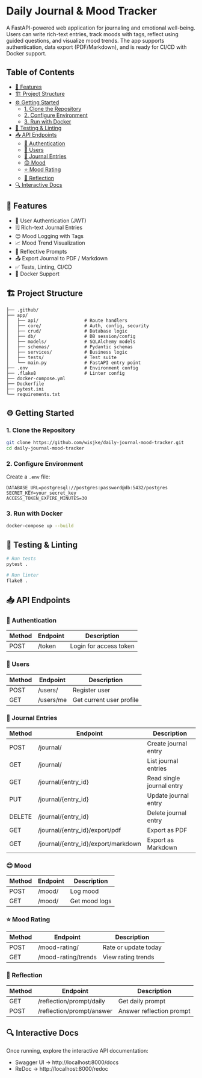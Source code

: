 # Daily Journal & Mood Tracker

A FastAPI-powered web application for journaling and emotional well-being. Users can write rich-text entries, track moods with tags, reflect using guided questions, and visualize mood trends. The app supports authentication, data export (PDF/Markdown), and is ready for CI/CD with Docker support.

## Table of Contents
- [🚀 Features](#-features)
- [🏗 Project Structure](#️-project-structure)
- [⚙️ Getting Started](#️-getting-started)
  - [1. Clone the Repository](#1-clone-the-repository)
  - [2. Configure Environment](#2-configure-environment)
  - [3. Run with Docker](#3-run-with-docker)
- [🧪 Testing & Linting](#-testing--linting)
- [📥 API Endpoints](#-api-endpoints)
  - [🔐 Authentication](#-authentication)
  - [👤 Users](#-users)
  - [📓 Journal Entries](#-journal-entries)
  - [😊 Mood](#-mood)
  - [⭐️ Mood Rating](#-mood-rating)
  - [🧠 Reflection](#-reflection)
- [🔍 Interactive Docs](#-interactive-docs)

## 🚀 Features

- 🔐 User Authentication (JWT)
- 🗒️ Rich-text Journal Entries
- 😊 Mood Logging with Tags
- 📈 Mood Trend Visualization
- 🧠 Reflective Prompts
- 📤 Export Journal to PDF / Markdown
- ✅ Tests, Linting, CI/CD
- 🐳 Docker Support

## 🏗️ Project Structure

```
├── .github/                  
├── app/
│   ├── api/                 # Route handlers
│   ├── core/                # Auth, config, security
│   ├── crud/                # Database logic
│   ├── db/                  # DB session/config
│   ├── models/              # SQLAlchemy models
│   ├── schemas/             # Pydantic schemas
│   ├── services/            # Business logic
│   ├── tests/               # Test suite
│   └── main.py              # FastAPI entry point
├── .env                     # Environment config
├── .flake8                  # Linter config
├── docker-compose.yml
├── Dockerfile
├── pytest.ini
└── requirements.txt
```

## ⚙️ Getting Started

### 1. Clone the Repository
```bash
git clone https://github.com/wisjke/daily-journal-mood-tracker.git
cd daily-journal-mood-tracker
```

### 2. Configure Environment
Create a `.env` file:
```
DATABASE_URL=postgresql://postgres:password@db:5432/postgres
SECRET_KEY=your_secret_key
ACCESS_TOKEN_EXPIRE_MINUTES=30
```

### 3. Run with Docker
```bash
docker-compose up --build
```

## 🧪 Testing & Linting
```bash
# Run tests
pytest .

# Run linter
flake8 .
```

## 📥 API Endpoints

### 🔐 Authentication
| Method | Endpoint | Description |
|--------|----------|-------------|
| POST   | /token   | Login for access token |

### 👤 Users
| Method | Endpoint  | Description |
|--------|-----------|-------------|
| POST   | /users/   | Register user |
| GET    | /users/me | Get current user profile |

### 📓 Journal Entries
| Method | Endpoint                       | Description |
|--------|--------------------------------|-------------|
| POST   | /journal/                      | Create journal entry |
| GET    | /journal/                      | List journal entries |
| GET    | /journal/{entry_id}            | Read single journal entry |
| PUT    | /journal/{entry_id}            | Update journal entry |
| DELETE | /journal/{entry_id}            | Delete journal entry |
| GET    | /journal/{entry_id}/export/pdf | Export as PDF |
| GET    | /journal/{entry_id}/export/markdown | Export as Markdown |

### 😊 Mood
| Method | Endpoint | Description |
|--------|----------|-------------|
| POST   | /mood/   | Log mood |
| GET    | /mood/   | Get mood logs |

### ⭐ Mood Rating
| Method | Endpoint            | Description |
|--------|---------------------|-------------|
| POST   | /mood-rating/       | Rate or update today |
| GET    | /mood-rating/trends | View rating trends |

### 🧠 Reflection
| Method | Endpoint                   | Description |
|--------|----------------------------|-------------|
| GET    | /reflection/prompt/daily   | Get daily prompt |
| POST   | /reflection/prompt/answer  | Answer reflection prompt |

## 🔍 Interactive Docs
Once running, explore the interactive API documentation:
- Swagger UI → http://localhost:8000/docs
- ReDoc → http://localhost:8000/redoc
